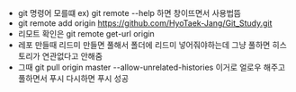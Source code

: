 - git 명령어 모를떄 ex) git remote --help 하면 창이뜨면서 사용법뜸
- git remote add origin https://github.com/HyoTaek-Jang/Git_Study.git
- 리모트 확인은 git remote get-url origin
- 레포 만들때 리드미 만들면 풀해서 폴더에 리드미 넣어줘야하는데 그냥 풀하면 히스토리가 연관없다고 안해줌
- 그때 git pull origin master --allow-unrelated-histories 이거로 얼로우 해주고 풀하면서 푸시 다시하면 푸시 성공
